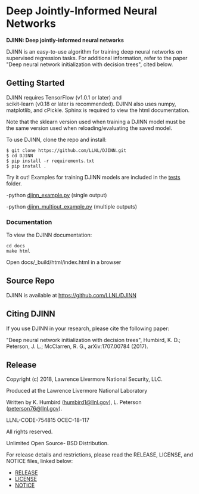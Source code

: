
Deep Jointly-Informed Neural Networks
======================================
**DJINN: Deep jointly-informed neural networks**

DJINN is an easy-to-use algorithm for training deep neural networks on supervised regression tasks. 
For additional information, refer to the paper "Deep neural network initialization with decision trees", cited below. 



Getting Started
-----------
DJINN requires TensorFlow (v1.0.1 or later) and  
scikit-learn (v0.18 or later is recommended).
DJINN also uses numpy, matplotlib, and cPickle.
Sphinx is required to view the html documentation.

Note that the sklearn version used when training a DJINN model must be
the same version used when reloading/evaluating the saved model. 

To use DJINN, clone the repo and install: 

    $ git clone https://github.com/LLNL/DJINN.git
    $ cd DJINN
    $ pip install -r requirements.txt
    $ pip install .


Try it out! 
Examples for training DJINN models are included in the [tests](./tests) folder. 

 -python [djinn_example.py](./tests/djinn_example.py) (single output)

 -python [djinn_multiout_example.py](./tests/djinn_multiout_example.py) (multiple outputs)


### Documentation
To view the DJINN documentation: 

```
cd docs
make html
```
Open docs/_build/html/index.html in a browser


Source Repo
-----------

DJINN is available at https://github.com/LLNL/DJINN


Citing DJINN
-----------
If you use DJINN in your research, please cite the following paper:

"Deep neural network initialization with decision trees", 
Humbird, K. D.; Peterson, J. L.; McClarren, R. G., arXiv:1707.00784 (2017).



Release 
-----------
Copyright (c) 2018, Lawrence Livermore National Security, LLC.
 
Produced at the Lawrence Livermore National Laboratory

Written by K. Humbird (humbird1@llnl.gov), L. Peterson (peterson76@llnl.gov).

LLNL-CODE-754815   OCEC-18-117

All rights reserved.

Unlimited Open Source- BSD Distribution. 

For release details and restrictions, please read the RELEASE, LICENSE, and NOTICE files, linked below:
- [RELEASE](./RELEASE)
- [LICENSE](./LICENSE)
- [NOTICE](./NOTICE)

